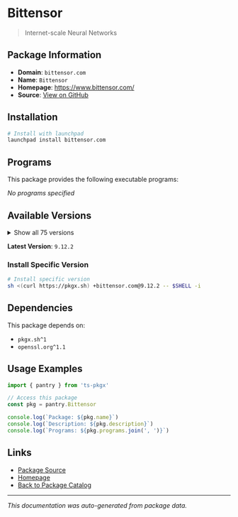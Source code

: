# Bittensor

> Internet-scale Neural Networks

## Package Information

- **Domain**: `bittensor.com`
- **Name**: `Bittensor`
- **Homepage**: https://www.bittensor.com/
- **Source**: [View on GitHub](https://github.com/pkgxdev/pantry/tree/main/projects/bittensor.com/package.yml)

## Installation

```bash
# Install with launchpad
launchpad install bittensor.com
```

## Programs

This package provides the following executable programs:

*No programs specified*

## Available Versions

<details>
<summary>Show all 75 versions</summary>

- `9.12.2`, `9.12.1`, `9.12.0`, `9.11.1`, `9.11.0`
- `9.10.1`, `9.10.0`, `9.9.0`, `9.8.3`, `9.8.2`
- `9.8.1`, `9.8.0`, `9.7.0`, `9.6.1`, `9.6.0`
- `9.5.0`, `9.4.0`, `9.3.0`, `9.2.0`, `9.1.0`
- `9.0.4`, `9.0.3`, `9.0.2`, `9.0.1`, `9.0.0`
- `8.5.2`, `8.5.1`, `8.5.0`, `8.4.5`, `8.4.4`
- `8.4.3`, `8.4.2`, `8.4.1`, `8.4.0`, `8.3.1`
- `8.3.0`, `8.2.1`, `8.2.0`, `8.1.1`, `8.1.0`
- `8.0.0`, `7.4.0`, `7.3.1`, `7.3.0`, `7.2.1`
- `7.2.0`, `7.1.2`, `7.1.1`, `7.1.0`, `7.0.2`
- `7.0.1`, `7.0.0`, `6.12.4`, `6.12.3`, `6.12.2`
- `6.12.1`, `6.12.0`, `6.11.1`, `6.11.0`, `6.10.2`
- `6.10.1`, `6.10.0`, `6.9.4`, `6.9.3`, `6.9.2`
- `6.9.1`, `6.9.0`, `6.8.2`, `6.8.1`, `6.8.0`
- `6.7.3`, `6.7.2`, `6.7.1`, `6.7.0`, `6.5.0`

</details>

**Latest Version**: `9.12.2`

### Install Specific Version

```bash
# Install specific version
sh <(curl https://pkgx.sh) +bittensor.com@9.12.2 -- $SHELL -i
```

## Dependencies

This package depends on:

- `pkgx.sh^1`
- `openssl.org^1.1`

## Usage Examples

```typescript
import { pantry } from 'ts-pkgx'

// Access this package
const pkg = pantry.Bittensor

console.log(`Package: ${pkg.name}`)
console.log(`Description: ${pkg.description}`)
console.log(`Programs: ${pkg.programs.join(', ')}`)
```

## Links

- [Package Source](https://github.com/pkgxdev/pantry/tree/main/projects/bittensor.com/package.yml)
- [Homepage](https://www.bittensor.com/)
- [Back to Package Catalog](../../package-catalog.md)

---

*This documentation was auto-generated from package data.*
